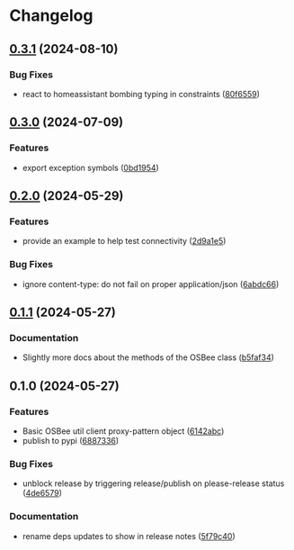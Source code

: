 # Changelog

## [0.3.1](https://github.com/chickenandpork/osbee/compare/v0.3.0...v0.3.1) (2024-08-10)


### Bug Fixes

* react to homeassistant bombing typing in constraints ([80f6559](https://github.com/chickenandpork/osbee/commit/80f6559548aef95eb16e712a05cc0fdafaabc1c1))

## [0.3.0](https://github.com/chickenandpork/osbee/compare/v0.2.0...v0.3.0) (2024-07-09)


### Features

* export exception symbols ([0bd1954](https://github.com/chickenandpork/osbee/commit/0bd19547709f16561e043dc38d412d9abe4ce541))

## [0.2.0](https://github.com/chickenandpork/osbee/compare/v0.1.1...v0.2.0) (2024-05-29)


### Features

* provide an example to help test connectivity ([2d9a1e5](https://github.com/chickenandpork/osbee/commit/2d9a1e59617c5b8f9e1dd25ad1afccaed20a2423))


### Bug Fixes

* ignore content-type: do not fail on proper application/json ([6abdc66](https://github.com/chickenandpork/osbee/commit/6abdc66630d26a3da1dd450ebad65004bd88f2ce))

## [0.1.1](https://github.com/chickenandpork/osbee/compare/v0.1.0...v0.1.1) (2024-05-27)


### Documentation

* Slightly more docs about the methods of the OSBee class ([b5faf34](https://github.com/chickenandpork/osbee/commit/b5faf3467023540c8105602f640b91d31c675ad7))

## 0.1.0 (2024-05-27)


### Features

* Basic OSBee util client proxy-pattern object ([6142abc](https://github.com/chickenandpork/osbee/commit/6142abc932a1fadd62b862a340cdf1398996e2b2))
* publish to pypi ([6887336](https://github.com/chickenandpork/osbee/commit/6887336b0536550f51e911e09bdded4eaba43ae4))


### Bug Fixes

* unblock release by triggering release/publish on please-release status ([4de6579](https://github.com/chickenandpork/osbee/commit/4de657949b5c08329105cfe6020744786ff9b345))


### Documentation

* rename deps updates to show in release notes ([5f79c40](https://github.com/chickenandpork/osbee/commit/5f79c408dd9a8f2a4af236705873f69fe1f99f5a))
